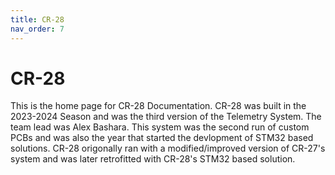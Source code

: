 ```yaml
---
title: CR-28
nav_order: 7
---
```


# CR-28
This is the home page for CR-28 Documentation. CR-28 was built in the 2023-2024 Season and was the third version of the Telemetry System. The team lead was Alex Bashara. This system was the second run of custom PCBs and was also the year that started the devlopment of STM32 based solutions. CR-28 origonally ran with a modified/improved version of CR-27's system and was later retrofitted with CR-28's STM32 based solution.